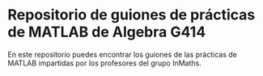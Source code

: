 # Repositorio de guiones de prácticas de MATLAB de Algebra G414

En este repositorio puedes encontrar los guiones de las prácticas de MATLAB impartidas por los profesores del grupo InMaths. 